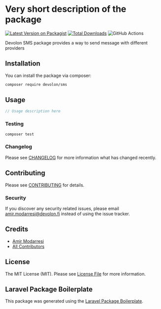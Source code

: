 # Very short description of the package

[![Latest Version on Packagist](https://img.shields.io/packagist/v/devolon/sms.svg?style=flat-square)](https://packagist.org/packages/devolon/sms)
[![Total Downloads](https://img.shields.io/packagist/dt/devolon/sms.svg?style=flat-square)](https://packagist.org/packages/devolon/sms)
![GitHub Actions](https://github.com/devolon/sms/actions/workflows/main.yml/badge.svg)

Devolon SMS package provides a way to send message with different providers

## Installation

You can install the package via composer:

```bash
composer require devolon/sms
```

## Usage

```php
// Usage description here
```

### Testing

```bash
composer test
```

### Changelog

Please see [CHANGELOG](CHANGELOG.md) for more information what has changed recently.

## Contributing

Please see [CONTRIBUTING](CONTRIBUTING.md) for details.

### Security

If you discover any security related issues, please email amir.modarresi@devolon.fi instead of using the issue tracker.

## Credits

-   [Amir Modarresi](https://github.com/devolon)
-   [All Contributors](../../contributors)

## License

The MIT License (MIT). Please see [License File](LICENSE.md) for more information.

## Laravel Package Boilerplate

This package was generated using the [Laravel Package Boilerplate](https://laravelpackageboilerplate.com).
